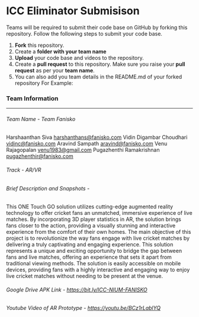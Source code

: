 # ICC Eliminator Submisison
Teams will be required to submit their code base on GitHub by forking this repository.
Follow the following steps to submit your code base.
1. **Fork** this repository.
1. Create a **folder with your team name**
1. **Upload** your code base and videos to the repository.
1. Create a **pull request** to this repository. Make sure you raise your **pull request** as per your **team name**.
1. You can also add you team details in the README.md of your forked repository
For Example:
### Team Information
------------
###### Team Name - Team Fanisko
Harshaanthan Siva <harshanthans@fanisko.com>
Vidin Digambar Choudhari <vidinc@fanisko.com>
Aravind Sampath <aravind@fanisko.com>
Venu Rajagopalan <venu1983@gmail.com>
Pugazhenthi Ramakrishnan <pugazhenthir@fanisko.com>

###### Track - AR/VR 

###### Brief Description and Snapshots -
This ONE Touch GO solution utilizes cutting-edge augmented reality technology to offer cricket fans an unmatched, immersive experience of live matches. By incorporating 3D player statistics in AR, the solution brings fans closer to the action, providing a visually stunning and interactive experience from the comfort of their own homes. The main objective of this project is to revolutionize the way fans engage with live cricket matches by delivering a truly captivating and engaging experience. This solution represents a unique and exciting opportunity to bridge the gap between fans and live matches, offering an experience that sets it apart from traditional viewing methods. The solution is easily accessible on mobile devices, providing fans with a highly interactive and engaging way to enjoy live cricket matches without needing to be present at the venue.


###### Google Drive APK Link - https://bit.ly/ICC-NIUM-FANISKO

###### Youtube Video of AR Prototype - https://youtu.be/BCz1rLablYQ





